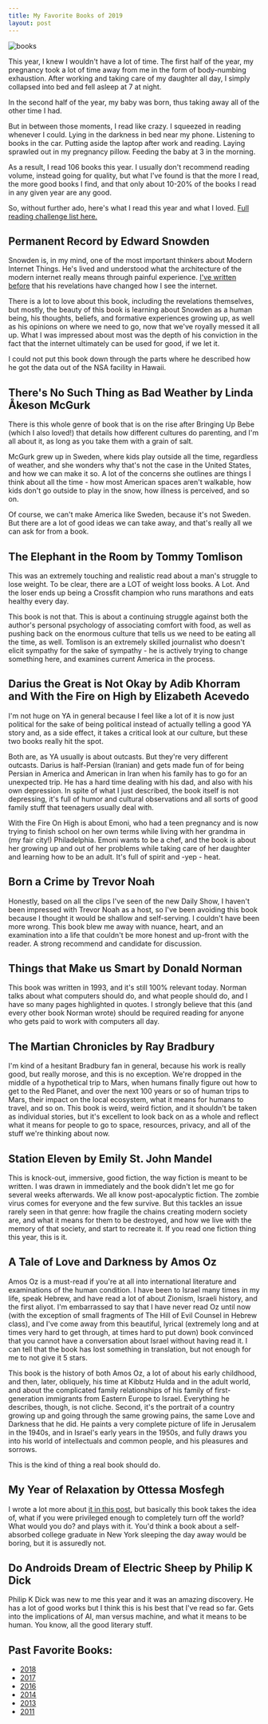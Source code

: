 ```yaml
---
title: My Favorite Books of 2019
layout: post
---
```


<meta name="twitter:card" content="summary" />
<meta name="twitter:creator" content="@vboykis" />
<meta property="og:url" content="" />
<meta property="og:title" content="My favorite books of 2019" />
<meta property="og:description" content="I used all the spare minutes I could cobble together to read. " />
<meta name="twitter:image" content="https://raw.githubusercontent.com/vkblog/vkblog.github.io/master/public/img/2018books.png">


![books](https://raw.githubusercontent.com/vkblog/vkblog.github.io/master/public/img/2019books.png)

This year, I knew I wouldn't have a lot of time. The first half of the year, my pregnancy took a lot of time away from me in the form of body-numbing exhaustion. After working and taking care of my daughter all day, I simply collapsed into bed and fell asleep at 7 at night. 

In the second half of the year, my baby was born, thus taking away all of the other time I had. 

But in between those moments, I read like crazy. I squeezed in reading whenever I could. Lying in the darkness in bed near my phone. Listening to books in the car. Putting aside the laptop after work and reading. Laying sprawled out in my pregnancy pillow. Feeding the baby at 3 in the morning. 

As a result, I read 106 books this year. I usually don't recommend reading volume, instead going for quality, but what I've found is that the more I read, the more good books I find, and that only about 10-20% of the books I read in any given year are any good. 

So, without further ado, here's what I read this year and what I loved.  [Full reading challenge list here.](https://www.goodreads.com/user_challenges/14745841)

## Permanent Record by Edward Snowden

Snowden is, in my mind, one of the most important thinkers about Modern Internet Things.  He's lived and understood what the architecture of the modern internet really means through painful experience. [I've written before](http://blog.vickiboykis.com/2013/06/being-american/) that his revelations have changed how I see the internet. 

There is a lot to love about this book, including the revelations themselves, but mostly, the beauty of this book is learning about Snowden as a human being, his thoughts, beliefs, and formative experiences growing up, as well as his opinions on where we need to go, now that we've royally messed it all up.  What I was impressed about most was the depth of his conviction in the fact that the internet ultimately can be used for good, if we let it. 

I could not put this book down through the parts where he described how he got the data out of the NSA facility in Hawaii. 

## There's No Such Thing as Bad Weather by Linda Åkeson McGurk

There is this whole genre of book that is on the rise after Bringing Up Bebe (which I also loved!) that details how different cultures do parenting, and I'm all about it, as long as you take them with a grain of salt. 

McGurk grew up in Sweden, where kids play outside all the time, regardless of weather, and she wonders why that's not the case in the United States, and how we can make it so. A lot of the concerns she outlines are things I think about all the time - how most American spaces aren't walkable, how kids don't go outside to play in the snow, how illness is perceived, and so on. 

Of course, we can't make America like Sweden, because it's not Sweden. But there are a lot of good ideas we can take away, and that's really all we can ask for from a book. 

## The Elephant in the Room by Tommy Tomlison

This was an extremely touching and realistic read about a man's struggle to lose weight. To be clear, there are a LOT of weight loss books. A Lot. And the loser ends up being a Crossfit champion who runs marathons and eats healthy every day. 

This book is not that. This is about a continuing struggle against both the author's personal psychology of associating comfort with food, as well as pushing back on the enormous culture that tells us we need to be eating all the time, as well. Tomlison is an extremely skilled journalist who doesn't elicit sympathy for the sake of sympathy - he is actively trying to change something here, and examines current America in the process. 

## Darius the Great is Not Okay by Adib Khorram and With the Fire on High by Elizabeth Acevedo

I'm not huge on YA in general because I feel like a lot of it is now just political for the sake of being political instead of actually telling a good YA story and, as a side effect, it takes a critical look at our culture, but these two books really hit the spot. 

Both are, as YA usually is about outcasts. But they're very different outcasts. Darius is half-Persian (Iranian) and gets made fun of for being Persian in America and American in Iran when his family has to go for an unexpected trip. He has a hard time dealing with his dad, and also with his own depression. In spite of what I just described, the book itself is not depressing, it's full of humor and cultural observations and all sorts of good family stuff that teenagers usually deal with. 

With the Fire On High is about Emoni, who had a teen pregnancy and is now trying to finish school on her own terms while living with her grandma in (my fair city!) Philadelphia. Emoni wants to be a chef, and the book is about her growing up and out of her problems while taking care of her daughter and learning how to be an adult. It's full of spirit and -yep - heat. 

## Born a Crime by Trevor Noah 

Honestly, based on all the clips I've seen of the new Daily Show, I haven't been impressed with Trevor Noah as a host, so I've been avoiding this book because I thought it would be shallow and self-serving. I couldn't have been more wrong. This book blew me away with nuance, heart, and an examination into a life that couldn't be more honest and up-front with the reader. A strong recommend and candidate for discussion. 

## Things that Make us Smart by Donald Norman

This book was written in 1993, and it's still 100% relevant today. Norman talks about what computers should do, and what people should do, and I have so many pages highlighted in quotes. I strongly believe that this (and every other book Norman wrote) should be required reading for anyone who gets paid to work with computers all day. 

## The Martian Chronicles by Ray Bradbury

I'm kind of a hesitant Bradbury fan in general, because his work is really good, but really morose, and this is no exception. We're dropped in the middle of a hypothetical trip to Mars, when humans finally figure out how to get to the Red Planet, and over the next 100 years or so of human trips to Mars, their impact on the local ecosystem, what it means for humans to travel, and so on. This book is weird, weird fiction, and it shouldn't be taken as individual stories, but it's excellent to look back on as a whole and reflect what it means for people to go to space, resources, privacy, and all of the stuff we're thinking about now. 

## Station Eleven by Emily St. John Mandel

This is knock-out, immersive, good fiction, the way fiction is meant to be written. I was drawn in immediately and the book didn't let me go for several weeks afterwards. We all know post-apocalyptic fiction. The zombie virus comes for everyone and the few survive. But this tackles an issue rarely seen in that genre: how fragile the chains creating modern society are, and what it means for them to be destroyed, and how we live with the memory of that society, and start to recreate it. If you read one fiction thing this year, this is it. 

## A Tale of Love and Darkness by Amos Oz

Amos Oz is a must-read if you're at all into international literature and examinations of the human condition. I have been to Israel many times in my life, speak Hebrew, and have read a lot of about Zionism, Israeli history, and the first aliyot. I'm embarrassed to say that I have never read Oz until now (with the exception of small fragments of The Hill of Evil Counsel in Hebrew class), and I've come away from this beautiful, lyrical (extremely long and at times very hard to get through, at times hard to put down) book convinced that you cannot have a conversation about Israel without having read it. I can tell that the book has lost something in translation, but not enough for me to not give it 5 stars.

This book is the history of both Amos Oz, a lot of about his early childhood, and then, later, obliquely, his time at Kibbutz Hulda and in the adult world, and about the complicated family relationships of his family of first-generation immigrants from Eastern Europe to Israel. Everything he describes, though, is not cliche. Second, it's the portrait of a country growing up and going through the same growing pains, the same Love and Darkness that he did. He paints a very complete picture of life in Jerusalem in the 1940s, and in Israel's early years in the 1950s, and fully draws you into his world of intellectuals and common people, and his pleasures and sorrows.

This is the kind of thing a real book should do.

## My Year of Relaxation by Ottessa Mosfegh

I wrote a lot more about [it in this post](http://blog.vickiboykis.com/2019/04/25/digital-noise/), but basically this book takes the idea of, what if you were privileged enough to completely turn off the world? What would you do? and plays with it. You'd think a book about a self-absorbed college graduate in New York sleeping the day away would be boring, but it is assuredly not. 

## Do Androids Dream of Electric Sheep by Philip K Dick

Philip K Dick was new to me this year and it was an amazing discovery. He has a lot of good works but I think this is his best that I've read so far. Gets into the implications of AI, man versus machine, and what it means to be human. You know, all the good literary stuff. 


## Past Favorite Books: 
+ [2018](http://blog.vickiboykis.com/2018/12/27/best-books/)
+ [2017](http://blog.vickiboykis.com/2018/01/02/favorite-books/)
+ [2016](http://blog.vickiboykis.com/2016/12/26/books-of-2016/)
+ [2014](http://blog.vickiboykis.com/2015/01/my-favorite-books-of-2014/)
+ [2013](http://blog.vickiboykis.com/2013/12/my-favorite-books-of-2013/)
+ [2011](http://blog.vickiboykis.com/2012/01/the-best-books-i-read-in-2011/)

